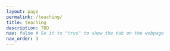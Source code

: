 ```yaml
---
layout: page
permalink: /teaching/
title: teaching
description: TBD
nav: false # Se it to "true" to show the tab on the webpage
nav_order: 3
---
```


